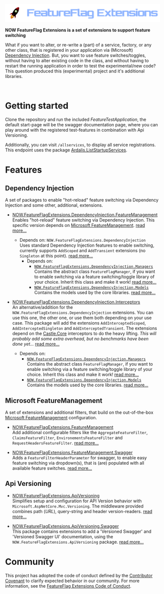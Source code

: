 
![FeatureFlag Extensions Banner](res/banner/banner.png)

**NOW FeatureFlag Extensions is a set of extensions to support feature switching**

What if you want to alter, or re-write a (part) of a service, factory, or any other class, that
is registered in your application via (Microsoft) [Dependency Injection](https://docs.microsoft.com/en-us/dotnet/core/extensions/dependency-injection). But, you want to use feature switches/toggles, without having to alter existing code in the class, and without having to restart the running application in order to test the experimental/new code? This question produced this (experimental) project and it's additional libraries.

<br>

# Getting started

Clone the repository and run the included *FeatureTestApplication*, the default start-page will be the swagger documentation page, where you can play around with the registered test-features in combination with Api Versioning.

Additionally, you can visit `/allservices`, to display all service registrations. This endpoint
uses the package [Ardalis.ListStartupServices](https://github.com/ardalis/AspNetCoreStartupServices).


# Features

## Dependency Injection

A set of packages to enable "hot-reload" feature switching via Dependency Injection and some other, additional, extensions.

- [NOW.FeatureFlagExtensions.DependencyInjection.FeatureManagement](#todo)<br>
  Enables "hot-reload" feature switching via Dependency Injection. This specific version depends on [Microsoft FeatureManagement](https://github.com/microsoft/FeatureManagement-Dotnet). [read more...](#todo)
  - Depends on: `NOW.FeatureFlagExtensions.DependencyInjection`<br>
    Uses standard Dependency Injection features to enable switching, currently supports `AddScoped` and `AddTransient` extensions (no `Singleton` at this point). [read more...](#todo)
    - Depends on:
      - [`NOW.FeatureFlagExtensions.DependencyInjection.Managers`](#todo)<br>
        Contains the abstract class `FeatureFlagManager`, if you want to enable switching via a feature switching/toggle library of your choice. Inherit this class and make it work! [read more...](#todo)
      - [`NOW.FeatureFlagExtensions.DependencyInjection.Models`](#todo)<br>
        Contains the models used by the core libraries. [read more...](#todo)

- [NOW.FeatureFlagExtensions.DependencyInjection.Interceptors](#todo)<br>
  An alternative/addition for the `NOW.FeatureFlagExtensions.DependencyInjection` extensions. You can use this one, the other one, or use them both depending on your use case. This package will add the extensions `AddInterceptedScoped`, `AddInterceptedSingleton` and `AddInterceptedTransient`. The extensions depend on the [Castle.Core](https://github.com/castleproject/Core) interceptors to do the heavy lifting. *This will probably add some extra overhead, but no benchmarks have been done yet...* [read more...](#todo)
    - Depends on:
      - [`NOW.FeatureFlagExtensions.DependencyInjection.Managers`](#todo)<br>
        Contains the abstract class `FeatureFlagManager`, if you want to enable switching via a feature switching/toggle library of your choice. Inherit this class and make it work! [read more...](#todo)
      - [`NOW.FeatureFlagExtensions.DependencyInjection.Models`](#todo)<br>
        Contains the models used by the core libraries. [read more...](#todo)

## Microsoft FeatureManagement

A set of extensions and additional filters, that build on the out-of-the-box [Microsoft FeatureManagement](https://github.com/microsoft/FeatureManagement-Dotnet) configuration.

  - [NOW.FeatureFlagExtensions.FeatureManagement](#todo)<br>
    Add additional configurable filters like the `AggregateFeatureFilter`, `ClaimsFeatureFilter`, `EnvironementsFeatureFilter` and `RequestHeadersFeatureFilter`. [read more...](#todo)

  - [NOW.FeatureFlagExtensions.FeatureManagement.Swagger](#todo)<br>
    Adds a `FeatureFilterHeaderParameter` for swagger, to enable easy feature switching via dropdown(s), that is (are) populated with all available feature switches. [read more...](#todo)

## Api Versioning

- [NOW.FeatureFlagExtensions.ApiVersioning](src/ApiVersioning/readme.md)<br>
  Simplifies setup and configuration for API Version behavior with `Microsoft.AspNetCore.Mvc.Versioning`. The middleware provided combines path (_URL_), query-string and header version-readers. [read more...](src/ApiVersioning/readme.md)

- [NOW.FeatureFlagExtensions.ApiVersioning.Swagger](src/ApiVersioning.Swagger/readme.md)<br>
  This package contains extensions to add a 'Versioned Swagger' and 'Versioned Swagger UI' documentation, using the `NOW.FeatureFlagExtensions.ApiVersioning` package. [read more...](src/ApiVersioning.Swagger/readme.md)


# Community

This project has adopted the code of conduct defined by the [Contributor Covenant](https://contributor-covenant.org/) to clarify expected behavior in our community. For more information, see the [FeatureFlag Extensions Code of Conduct](docs/CODE_OF_CONDUCT.md).
